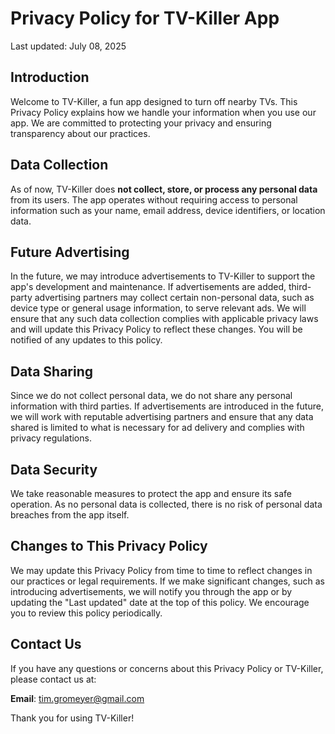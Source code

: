 # Privacy Policy for TV-Killer App

Last updated: July 08, 2025

## Introduction

Welcome to TV-Killer, a fun app designed to turn off nearby TVs. This Privacy Policy explains how we handle your information when you use our app. We are committed to protecting your privacy and ensuring transparency about our practices.

## Data Collection

As of now, TV-Killer does **not collect, store, or process any personal data** from its users. The app operates without requiring access to personal information such as your name, email address, device identifiers, or location data.

## Future Advertising

In the future, we may introduce advertisements to TV-Killer to support the app's development and maintenance. If advertisements are added, third-party advertising partners may collect certain non-personal data, such as device type or general usage information, to serve relevant ads. We will ensure that any such data collection complies with applicable privacy laws and will update this Privacy Policy to reflect these changes. You will be notified of any updates to this policy.

## Data Sharing

Since we do not collect personal data, we do not share any personal information with third parties. If advertisements are introduced in the future, we will work with reputable advertising partners and ensure that any data shared is limited to what is necessary for ad delivery and complies with privacy regulations.

## Data Security

We take reasonable measures to protect the app and ensure its safe operation. As no personal data is collected, there is no risk of personal data breaches from the app itself.

## Changes to This Privacy Policy

We may update this Privacy Policy from time to time to reflect changes in our practices or legal requirements. If we make significant changes, such as introducing advertisements, we will notify you through the app or by updating the "Last updated" date at the top of this policy. We encourage you to review this policy periodically.

## Contact Us

If you have any questions or concerns about this Privacy Policy or TV-Killer, please contact us at:

**Email**: tim.gromeyer@gmail.com

Thank you for using TV-Killer!
